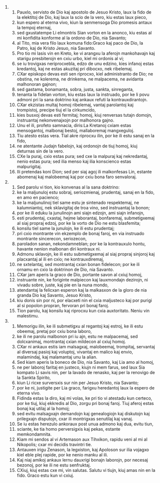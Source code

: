 <ol>
  <li>
    <ol>
      <li>Pauxlo, servisto de Dio kaj apostolo de Jesuo Kristo, laux la fido de la elektitoj de Dio, kaj laux la scio de la vero, kiu estas laux pieco,</li>
      <li>kun espero al eterna vivo, kiun la senmensoga Dio promesis antaux la tempoj eternaj,</li>
      <li>sed gxustatempe Li elmontris Sian vorton en la anonco, kiu estas al mi konfidita konforme al la ordono de Dio, nia Savanto;</li>
      <li>al Tito, mia vera filo laux komuna fido:Graco kaj paco de Dio, la Patro,  kaj de Kristo Jesuo, nia Savanto.</li>
      <li>Pro tio mi lasis vin en Kreto, ke vi arangxu la aferojn mankohavajn kaj starigu presbiterojn en cxiu urbo, kiel mi ordonis al vi;</li>
      <li>se iu trovigxas neriprocxebla, edzo de unu edzino, kies infanoj estas kredantoj, kaj ne estas akuzitaj pri dibocxo, nek ribelemaj.</li>
      <li>CXar episkopo devas esti sen riprocxo, kiel administranto de Dio; ne obstina, ne kolerema, ne drinkema, ne malpacema, ne avidanta malhonoran gajnon;</li>
      <li>sed gastama, bonamanta, sobra, justa, sankta, sinreganta,</li>
      <li>tenanta la fidelan vorton, kiu estas laux la instruado, por ke li povu admoni pri la sana doktrino kaj ankaux refuti la kontrauxdirantojn.</li>
      <li>CXar ekzistas multaj homoj ribelemaj, vantaj parolantoj kaj trompistoj,  precipe tiuj el la cirkumcido,</li>
      <li>kies busxoj devas esti fermitaj; homoj, kiuj renversas tutajn domojn,  instruantaj nekonvenajxojn por malhonora gajno.</li>
      <li>Unu el ili, profeto samnacia, diris:La Kretanoj cxiam estas mensogantoj,  malbonaj bestoj, mallaboremaj mangxeguloj.</li>
      <li>Tiu atesto estas vera. Tial akre riprocxu ilin, por ke ili estu sanaj en la fido,</li>
      <li>ne atentante Judajn fabelojn, kaj ordonojn de tiuj homoj, kiuj deturnas sin de la vero.</li>
      <li>CXe la puraj, cxio estas pura; sed cxe la malpuraj kaj nekredantaj,  nenio estas pura; sed ilia menso kaj ilia konscienco estas malpurigitaj.</li>
      <li>Ili pretendas koni Dion; sed per siaj agoj ili malkonfesas Lin, estante abomenaj kaj malobeemaj kaj por cxiu bona faro senvaloraj.</li>
    </ol>
  </li>
  <li>
    <ol>
      <li>Sed parolu vi tion, kio konvenas al la sana doktrino:</li>
      <li>ke la maljunuloj estu sobraj, seriozmienaj, prudentaj, sanaj en la fido,  en amo en pacienco;</li>
      <li>ke la maljunulinoj tiel same estu je sintenado respektemaj, ne kalumniantoj, nek sklavigitaj de troa vino, sed instruantaj la bonon;</li>
      <li>por ke ili eduku la junulinojn ami siajn edzojn, ami siajn infanojn,</li>
      <li>esti prudentaj, cxastaj, hejme laborantaj, bonfaremaj, submetigxemaj al siaj propraj edzoj, por ke la vorto de Dio ne estu blasfemita;</li>
      <li>konsilu tiel same la junulojn, ke ili estu prudentaj;</li>
      <li>pri cxio montrante vin ekzemplo de bonaj faroj, en via instruado montrante sincerecon, seriozecon,</li>
      <li>paroladon sanan, nekondamneblan; por ke la kontrauxulo hontu, havante nenion malbonan diri kontraux ni.</li>
      <li>Admonu sklavojn, ke ili estu submetigxemaj al siaj propraj sinjoroj kaj placxantaj al ili en cxio; ne kontrauxdiremaj,</li>
      <li>ne sxtelantaj, sed montrantaj cxian bonan fidelecon; por ke ili ornamu en cxio la doktrinon de Dio, nia Savanto.</li>
      <li>CXar jam aperis la graco de Dio, portante savon al cxiuj homoj,</li>
      <li>instruante nin, ke foriginte malpiecon kaj lauxmondajn dezirojn, ni vivadu sobre, juste, kaj pie en la nuna mondo,</li>
      <li>atendantaj la felicxan esperon kaj la malkasxon de la gloro de nia granda Dio kaj Savanto, Jesuo Kristo,</li>
      <li>kiu donis sin por ni, por elacxeti nin el cxia maljusteco kaj por purigi al si popolon propran, fervoran pri bonaj faroj.</li>
      <li>Tion parolu, kaj konsilu kaj riprocxu kun cxia auxtoritato. Neniu vin malestimu.</li>
    </ol>
  </li>
  <li>
    <ol>
      <li>Memorigu ilin, ke ili submetigxu al regantoj kaj estroj, ke ili estu obeemaj, pretaj por cxiu bona laboro,</li>
      <li>ke ili ne parolu malbonon pri iu ajn, estu ne malpacemaj, sed dolcxanimaj, montrantaj cxian mildecon al cxiuj homoj.</li>
      <li>CXar ni ankaux estis iam malsagxaj, malobeemaj, trompitaj, servantaj al diversaj pasioj kaj voluptoj, vivantaj en malico kaj envio, malamindaj, kaj malamantaj unu la alian.</li>
      <li>Sed kiam aperis la boneco de Dio, nia Savanto, kaj Lia amo al homoj,</li>
      <li>ne per laboroj faritaj en justeco, kiujn ni mem farus, sed laux Sia kompato Li savis nin, per la lavado de renasko, kaj per la renovigo de la Sankta Spirito,</li>
      <li>kiun Li ricxe surversxis sur nin per Jesuo Kristo, nia Savanto;</li>
      <li>por ke ni, justigite per Lia graco, farigxu heredantoj laux la espero de eterna vivo.</li>
      <li>Fidinda estas la diro, kaj mi volas, ke pri tio vi atestadu kun certeco,  por ke tiuj, kiuj ekkredis al Dio, zorgu pri bonaj faroj. Tiuj aferoj estas bonaj kaj utilaj al la homoj;</li>
      <li>sed evitu malsagxajn demandojn kaj genealogiojn kaj diskutojn kaj prilegxajn disputojn, cxar ili montrigxas senutilaj kaj vanaj.</li>
      <li>Se iu estas herezulo ankoraux post unua admono kaj dua, evitu tiun,</li>
      <li>sciante, ke tia homo perversigxis kaj pekas, estante memkondamnita.</li>
      <li>Kiam mi sendos al vi Artemason aux Tihxikon, rapidu veni al mi al Nikopolis; cxar mi decidis travintri tie.</li>
      <li>Antauxen irigu Zenason, la legxiston, kaj Apoloson sur ilia vojagxo kiel eble plej rapide, por ke nenio manku al ili.</li>
      <li>Kaj niaj amikoj ankaux lernu dauxrigi bonajn laborojn, por necesaj bezonoj, por ke ili ne estu senfruktaj.</li>
      <li>CXiuj, kiuj estas cxe mi, vin salutas. Salutu vi tiujn, kiuj amas nin en la fido.  Graco estu kun vi cxiuj.</li>
    </ol>
  </li>
</ol>